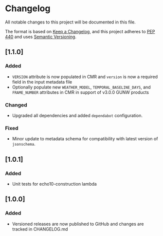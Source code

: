 # Changelog

All notable changes to this project will be documented in this file.

The format is based on [Keep a Changelog](https://keepachangelog.com/en/1.0.0/),
and this project adheres to [PEP 440](https://www.python.org/dev/peps/pep-0440/)
and uses [Semantic Versioning](https://semver.org/spec/v2.0.0.html).

## [1.1.0]
### Added
- `VERSION` attribute is now populated in CMR and `version` is now a required field in the input metadata file
- Optionally populate new `WEATHER_MODEL`, `TEMPORAL_BASELINE_DAYS`, and `FRAME_NUMBER` attributes in CMR in support of
  v3.0.0 GUNW products
### Changed
- Upgraded all dependencies and added `dependabot` configuration.
### Fixed
- Minor update to metadata schema for compatibility with latest version of `jsonschema`.

## [1.0.1]
### Added
- Unit tests for echo10-construction lambda

## [1.0.0]
### Added
- Versioned releases are now published to GitHub and changes are tracked in CHANGELOG.md
